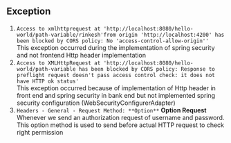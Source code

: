 ## Exception
1. `Access to xmlhttprequest at 'http://localhost:8080/hello-world/path-variable/rinkesh'from origin 'http://localhost:4200' has been blocked by CORS policy: No 'access-control-allow-origin''`<br/>
This exception occurred during the implementation of spring security and not frontend Http header implementation
2. `Access to XMLHttpRequest at 'http://localhost:8080/hello-world/path-variable has been blocked by CORS policy: Response to preflight request doesn't pass access control check: it does not have HTTP ok status'`<br/>
This exception occurred because of implementation of Http header in front end and spring security in bank end but not implemented spring security configuration (WebSecurityConfigurerAdapter)
3. `Headers - General - Request Method: **Option**`
**Option Request**<br/> 
Whenever we send an authorization request of username and password. This option method is used to send before actual HTTP request to check right permission 
